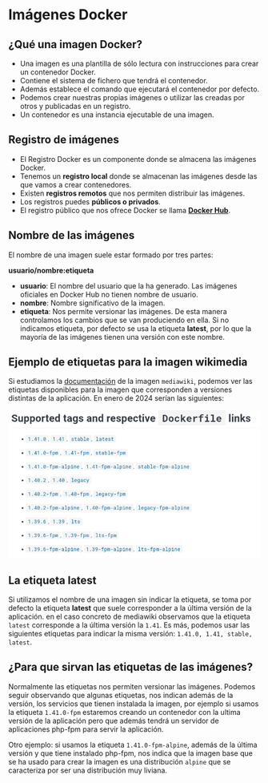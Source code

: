 # Imágenes Docker

## ¿Qué una imagen Docker?

* Una imagen es una plantilla de sólo lectura con instrucciones para crear un contenedor Docker. 
* Contiene el sistema de fichero que tendrá el contenedor. 
* Además establece el comando que ejecutará el contenedor por defecto. 
* Podemos crear nuestras propias imágenes o utilizar las creadas por otros y publicadas en un registro. 
* Un contenedor es una instancia ejecutable de una imagen. 

## Registro de imágenes

* El Registro Docker es un componente donde se almacena las imágenes Docker.
* Tenemos un **registro local** donde se almacenan las imágenes desde las que vamos a crear contenedores. 
* Existen **registros remotos** que nos permiten distribuir las imágenes.
* Los registros puedes **públicos o privados**. 
* El registro público que nos ofrece Docker se llama [**Docker Hub**](https://hub.docker.com/). 

## Nombre de las imágenes

El nombre de una imagen suele estar formado por tres partes:

**usuario/nombre:etiqueta**

* **usuario**: El nombre del usuario que la ha generado. Las imágenes oficiales en Docker Hub no tienen nombre de usuario.
* **nombre**: Nombre significativo de la imagen.
* **etiqueta**: Nos permite versionar las imágenes. De esta manera controlamos los cambios que se van produciendo en ella. Si no indicamos etiqueta, por defecto se usa la etiqueta **latest**, por lo que la mayoría de las imágenes tienen una versión con este nombre.

## Ejemplo de etiquetas para la imagen wikimedia

Si estudiamos la [documentación](https://hub.docker.com/_/mediawiki) de la imagen `mediawiki`, podemos ver las etiquetas disponibles para la imagen que corresponden a versiones distintas de la aplicación. En enero de 2024 serían las siguientes:

![Enero, 2024](img/mediawiki_versiones.png)

## La etiqueta latest

Si utilizamos el nombre de una imagen sin indicar la etiqueta, se toma por defecto la etiqueta **latest** que suele corresponder a la última versión de la aplicación. en el caso concreto de mediawiki observamos que la etiqueta `latest` corresponde a la última versión la `1.41`. Es más, podemos usar las siguientes etiquetas para indicar la misma versión: `1.41.0, 1.41, stable, latest`.

## ¿Para que sirvan las etiquetas de las imágenes?

Normalmente las etiquetas nos permiten versionar las imágenes. Podemos seguir observando que algunas etiquetas, nos indican además de la versión, los servicios que tienen instalada la imagen, por ejemplo si usamos la etiqueta `1.41.0-fpm` estaremos creando un contenedor con la ultima versión de la aplicación pero que además tendrá un servidor de aplicaciones php-fpm para servir la aplicación.

Otro ejemplo: si usamos la etiqueta `1.41.0-fpm-alpine`, además de la última versión y que tiene instalado php-fpm, nos indica que la imagen base que se ha usado para crear la imagen es una distribución `alpine` que se caracteriza por ser una distribución muy liviana.


